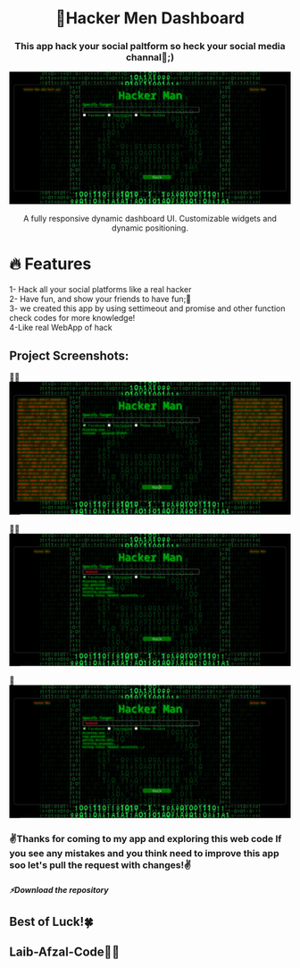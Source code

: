 <h1 style="text-align: center">🦄Hacker Men Dashboard</h1>
<h3 style="text-align: center">This app hack your social paltform so heck your social media channal🎩;)</h3>
<img src="/img/Screenshot (178).png" alt="first user page">
<p id="description" style="text-align: center">A fully responsive dynamic dashboard UI. Customizable widgets and dynamic positioning.</p>
<h1>🔥 Features</h1>
 1- Hack all your social platforms like a real hacker<br>
2- Have fun, and show your friends to have fun;🤖<br>
3- we created this app by using settimeout and promise and other function check codes for more knowledge!<br>
4-Like real WebApp of hack<br>
<h2>Project Screenshots:</h2>
<p style= "align=center">🧙‍♂️
<img src="/img/Screenshot (179).png" alt="project-screenshot">
</p>
<p style= "align=center">🧝‍♀️
<img src="/img/Screenshot (177).png" alt="project-screenshot" >
</p>
<p style= "align=center">🐚
<img src="/img/Screenshot (177).png" alt="project-screenshot">
</p>
<h3>✌️Thanks for coming to my app and exploring this web code If you see any mistakes and you think need to improve this app soo let's pull the request with changes!✌️</h3>
<h5> ⚡Download the repository</h5>
<h2>Best of Luck!🍀<h2>
<h2>Laib-Afzal-Code🦹‍♀️<h2>